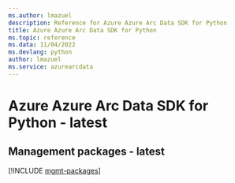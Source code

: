 ```yaml
---
ms.author: lmazuel
description: Reference for Azure Azure Arc Data SDK for Python
title: Azure Azure Arc Data SDK for Python
ms.topic: reference
ms.data: 11/04/2022
ms.devlang: python
author: lmazuel
ms.service: azurearcdata
---
```

# Azure Azure Arc Data SDK for Python - latest

## Management packages - latest
[!INCLUDE [mgmt-packages](azure-arc-data-mgmt-index.md)]